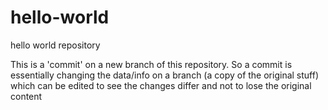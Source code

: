 # hello-world
hello world repository 

This is a 'commit' on a new branch of this repository. So a commit is essentially changing the data/info on a branch (a copy of the original stuff) which can be edited to see the changes differ and not to lose the original content
